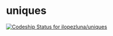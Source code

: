 # uniques
[ ![Codeship Status for ilopezluna/uniques](https://codeship.com/projects/4f321940-e862-0132-275b-6e9310b27ce4/status?branch=master)](https://codeship.com/projects/82790)
